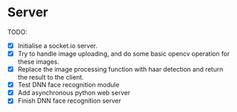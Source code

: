 # Server

TODO:

- [x] Initialise a socket.io server.
- [x] Try to handle image uploading, and do some basic opencv operation for these images.
- [x] Replace the image processing function with haar detection and return the result to the client.
- [x] Test DNN face recognition module
- [x] Add asynchronous python web server 
- [x] Finish DNN face recognition server
